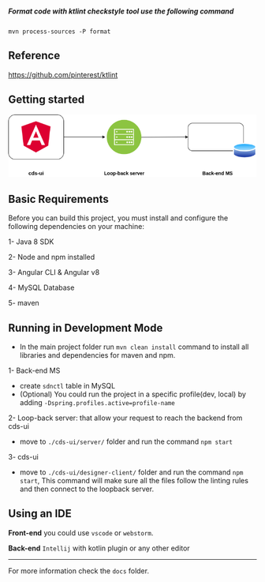 ##### Format code with ktlint checkstyle tool use the following command

`mvn process-sources -P format`


## Reference
https://github.com/pinterest/ktlint

## Getting started

![Basic_Architecture](./docs/media/CDS.png)

## Basic Requirements
Before you can build this project, you must install and configure the following dependencies on your machine:

  1- Java 8 SDK
  
  2- Node and npm installed
  
  3- Angular CLI & Angular v8
  
  4- MySQL Database
  
  5- maven
  
## Running in Development Mode

* In the main project folder run `mvn clean install` command to install all libraries and dependencies for maven and npm.

 1- Back-end MS
  
  * create `sdnctl` table in MySQL 
  * (Optional) You could run the project in a specific profile(dev, local) by adding `-Dspring.profiles.active=profile-name`
  
2- Loop-back server: that allow your request to reach the backend from cds-ui
 * move to `./cds-ui/server/` folder and run the  command `npm start`
 
 3- cds-ui
 
 * move to `./cds-ui/designer-client/` folder and run the command `npm start`, This command will make sure all the files follow the linting rules and then connect to the loopback server.

## Using an IDE

**Front-end** you could use `vscode` or `webstorm`.
 
**Back-end** `Intellij` with kotlin plugin or any other editor


---
For more information check the `docs` folder.